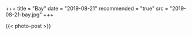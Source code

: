 +++
title = "Bay"
date = "2019-08-21"
recommended = "true"
src = "2019-08-21-bay.jpg"
+++

{{< photo-post >}}
